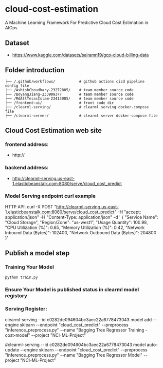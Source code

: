 <!--
 * @Author: Bryan x23399937@student.ncirl.ie
 * @Date: 2025-06-20 19:06:26
 * @LastEditors: Bryan x23399937@student.ncirl.ie
 * @LastEditTime: 2025-07-17 21:31:23
 * @FilePath: /cloud-cost-estimation/README.md
 * @Description: 
 * 
 * Copyright (c) 2025 by Bryan Jiang, All Rights Reserved. 
-->
# cloud-cost-estimation
A Machine Learning Framework For Predictive Cloud Cost Estimation in AIOps

## Dataset
- https://www.kaggle.com/datasets/sairamn19/gcp-cloud-billing-data


## Folder introduction
```
├── /.github/workflows/           # github actions cicd pipeline config file
├── /AshishChoudhary-23272805/    # team member source code
├── /BoyangJiang-23399937/        # team member source code
├── /MdAllYesasIslam-23413085/    # team member source code
├── /frontend-ui/                 # front code dir
├── /clearml-serving/             # clearml serving docker-compose file
├── /clearml-server/              # clearml server docker-compose file
```

## Cloud Cost Estimation web site

### frontend address: 
- http://
### backend address: 
- http://clearml-serving.us-east-1.elasticbeanstalk.com:8080/serve/cloud_cost_predict

### Model Serving endpoint curl example

HTTP API:
curl -X POST "http://clearml-serving.us-east-1.elasticbeanstalk.com:8080/serve/cloud_cost_predict" -H "accept: application/json" -H "Content-Type: application/json" -d '
{
  "Service Name": "Cloud Storage",
  "Region/Zone": "us-west1",
  "Usage Quantity": 100.98,
  "CPU Utilization (%)": 0.65,
  "Memory Utilization (%)": 0.42,
  "Network Inbound Data (Bytes)": 102400,
  "Network Outbound Data (Bytes)": 204800
}'

## Publish a model step
### Training Your Model
```bash
python train.py
```

### Ensure Your Model is published status in clearml model registory

### Serving Register:

clearml-serving --id c0282de094604bc3aec22a6778473043 model add --engine sklearn --endpoint "cloud_cost_predict" --preprocess "inference_preprocess.py" --name "Bagging Tree Regressor Training - cost-model" --project "NCI-ML-Project"

#clearml-serving --id c0282de094604bc3aec22a6778473043 model auto-update --engine sklearn --endpoint "cloud_cost_predict" --preprocess "inference_preprocess.py" --name "Bagging Tree Regressor Model" --project "NCI-ML-Project"